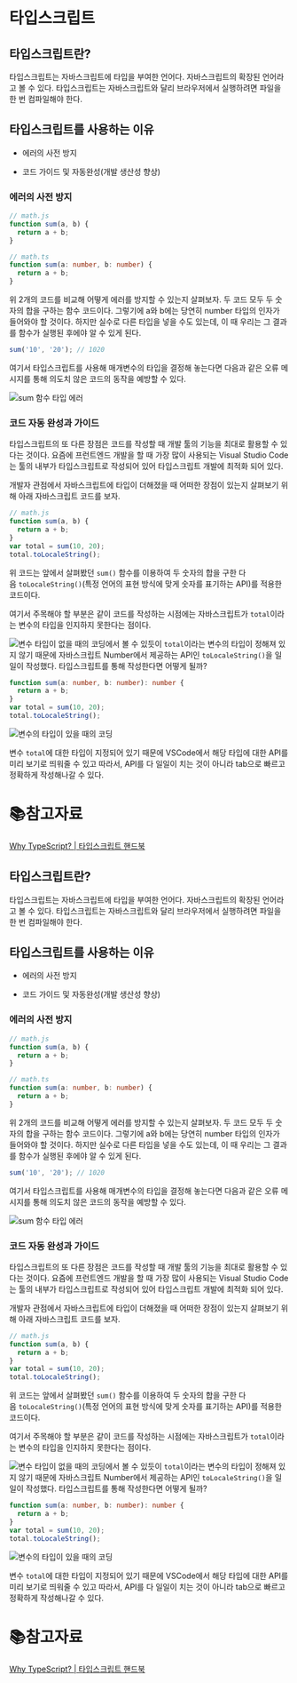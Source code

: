 # 타입스크립트

## 타입스크립트란?

타입스크립트는 자바스크립트에 타입을 부여한 언어다. 자바스크립트의 확장된 언어라고 볼 수 있다. 타입스크립트는 자바스크립트와 달리 브라우저에서 실행하려면 파일을 한 번 컴파일해야 한다.

## 타입스크립트를 사용하는 이유

- 에러의 사전 방지

- 코드 가이드 및 자동완성(개발 생산성 향상)

### 에러의 사전 방지

```javascript
// math.js
function sum(a, b) {
  return a + b;
}
```

```typescript
// math.ts
function sum(a: number, b: number) {
  return a + b;
}
```

위 2개의 코드를 비교해 어떻게 에러를 방지할 수 있는지 살펴보자. 두 코드 모두 두 숫자의 합을 구하는 함수 코드이다. 그렇기에 a와 b에는 당연히 number 타입의 인자가 들어와야 할 것이다. 하지만 실수로 다른 타입을 넣을 수도 있는데, 이 때 우리는 그 결과를 함수가 실행된 후에야 알 수 있게 된다.

```javascript
sum('10', '20'); // 1020
```

여기서 타입스크립트를 사용해 매개변수의 타입을 결정해 놓는다면 다음과 같은 오류 메시지를 통해 의도치 않은 코드의 동작을 예방할 수 있다.

![sum 함수 타입 에러](https://joshua1988.github.io/ts/images/type-error.png)

### 코드 자동 완성과 가이드

타입스크립트의 또 다른 장점은 코드를 작성할 때 개발 툴의 기능을 최대로 활용할 수 있다는 것이다. 요즘에 프런트엔드 개발을 할 때 가장 많이 사용되는 Visual Studio Code는 툴의 내부가 타입스크립트로 작성되어 있어 타입스크립트 개발에 최적화 되어 있다.

개발자 관점에서 자바스크립트에 타입이 더해졌을 때 어떠한 장점이 있는지 살펴보기 위해 아래 자바스크립트 코드를 보자.

```javascript
// math.js
function sum(a, b) {
  return a + b;
}
var total = sum(10, 20);
total.toLocaleString();
```

위 코드는 앞에서 살펴봤던 `sum()` 함수를 이용하여 두 숫자의 합을 구한 다음 `toLocaleString()`(특정 언어의 표현 방식에 맞게 숫자를 표기하는 API)를 적용한 코드이다.

여기서 주목해야 할 부분은 같이 코드를 작성하는 시점에는 자바스크립트가 `total`이라는 변수의 타입을 인지하지 못한다는 점이다.

![변수 타입이 없을 때의 코딩](https://joshua1988.github.io/ts/images/math-js.gif)에서 볼 수 있듯이 `total`이라는 변수의 타입이 정해져 있지 않기 때문에 자바스크립트 Number에서 제공하는 API인 `toLocaleString()`을 일일이 작성했다. 타입스크립트를 통해 작성한다면 어떻게 될까?

```typescript
function sum(a: number, b: number): number {
  return a + b;
}
var total = sum(10, 20);
total.toLocaleString();
```

![변수의 타입이 있을 때의 코딩](https://joshua1988.github.io/ts/images/math-ts.gif)

변수 `total`에 대한 타입이 지정되어 있기 때문에 VSCode에서 해당 타입에 대한 API를 미리 보기로 띄워줄 수 있고 따라서, API를 다 일일이 치는 것이 아니라 tab으로 빠르고 정확하게 작성해나갈 수 있다.

# :books:참고자료

[Why TypeScript? | 타입스크립트 핸드북](https://joshua1988.github.io/ts/why-ts.html#%EC%99%9C-%ED%83%80%EC%9E%85%EC%8A%A4%ED%81%AC%EB%A6%BD%ED%8A%B8%EB%A5%BC-%EC%8D%A8%EC%95%BC%ED%95%A0%EA%B9%8C%EC%9A%94)

## 타입스크립트란?

타입스크립트는 자바스크립트에 타입을 부여한 언어다. 자바스크립트의 확장된 언어라고 볼 수 있다. 타입스크립트는 자바스크립트와 달리 브라우저에서 실행하려면 파일을 한 번 컴파일해야 한다.

## 타입스크립트를 사용하는 이유

- 에러의 사전 방지

- 코드 가이드 및 자동완성(개발 생산성 향상)

### 에러의 사전 방지

```javascript
// math.js
function sum(a, b) {
  return a + b;
}
```

```typescript
// math.ts
function sum(a: number, b: number) {
  return a + b;
}
```

위 2개의 코드를 비교해 어떻게 에러를 방지할 수 있는지 살펴보자. 두 코드 모두 두 숫자의 합을 구하는 함수 코드이다. 그렇기에 a와 b에는 당연히 number 타입의 인자가 들어와야 할 것이다. 하지만 실수로 다른 타입을 넣을 수도 있는데, 이 때 우리는 그 결과를 함수가 실행된 후에야 알 수 있게 된다.

```javascript
sum('10', '20'); // 1020
```

여기서 타입스크립트를 사용해 매개변수의 타입을 결정해 놓는다면 다음과 같은 오류 메시지를 통해 의도치 않은 코드의 동작을 예방할 수 있다.

![sum 함수 타입 에러](https://joshua1988.github.io/ts/images/type-error.png)

### 코드 자동 완성과 가이드

타입스크립트의 또 다른 장점은 코드를 작성할 때 개발 툴의 기능을 최대로 활용할 수 있다는 것이다. 요즘에 프런트엔드 개발을 할 때 가장 많이 사용되는 Visual Studio Code는 툴의 내부가 타입스크립트로 작성되어 있어 타입스크립트 개발에 최적화 되어 있다.

개발자 관점에서 자바스크립트에 타입이 더해졌을 때 어떠한 장점이 있는지 살펴보기 위해 아래 자바스크립트 코드를 보자.

```javascript
// math.js
function sum(a, b) {
  return a + b;
}
var total = sum(10, 20);
total.toLocaleString();
```

위 코드는 앞에서 살펴봤던 `sum()` 함수를 이용하여 두 숫자의 합을 구한 다음 `toLocaleString()`(특정 언어의 표현 방식에 맞게 숫자를 표기하는 API)를 적용한 코드이다.

여기서 주목해야 할 부분은 같이 코드를 작성하는 시점에는 자바스크립트가 `total`이라는 변수의 타입을 인지하지 못한다는 점이다.

![변수 타입이 없을 때의 코딩](https://joshua1988.github.io/ts/images/math-js.gif)에서 볼 수 있듯이 `total`이라는 변수의 타입이 정해져 있지 않기 때문에 자바스크립트 Number에서 제공하는 API인 `toLocaleString()`을 일일이 작성했다. 타입스크립트를 통해 작성한다면 어떻게 될까?

```typescript
function sum(a: number, b: number): number {
  return a + b;
}
var total = sum(10, 20);
total.toLocaleString();
```

![변수의 타입이 있을 때의 코딩](https://joshua1988.github.io/ts/images/math-ts.gif)

변수 `total`에 대한 타입이 지정되어 있기 때문에 VSCode에서 해당 타입에 대한 API를 미리 보기로 띄워줄 수 있고 따라서, API를 다 일일이 치는 것이 아니라 tab으로 빠르고 정확하게 작성해나갈 수 있다.

# :books:참고자료

[Why TypeScript? | 타입스크립트 핸드북](https://joshua1988.github.io/ts/why-ts.html#%EC%99%9C-%ED%83%80%EC%9E%85%EC%8A%A4%ED%81%AC%EB%A6%BD%ED%8A%B8%EB%A5%BC-%EC%8D%A8%EC%95%BC%ED%95%A0%EA%B9%8C%EC%9A%94)
